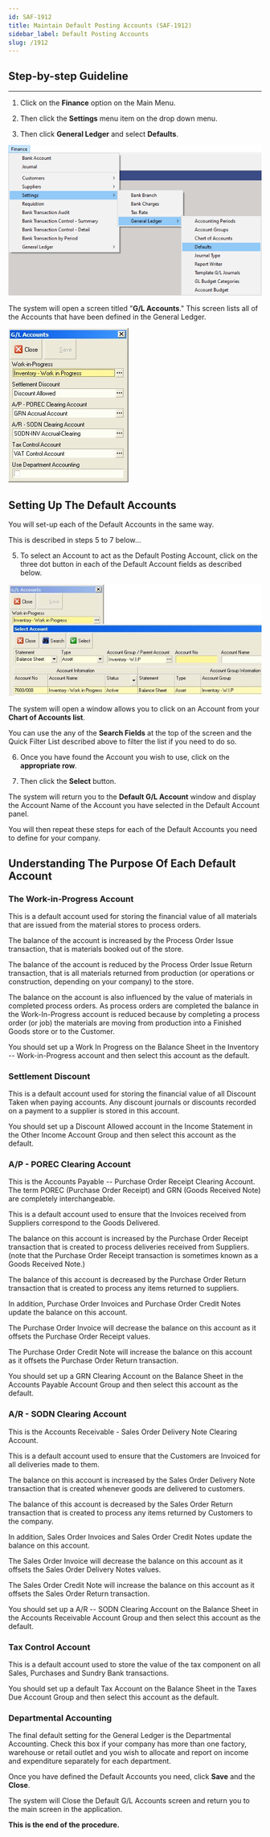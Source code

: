 ```yaml
---
id: SAF-1912
title: Maintain Default Posting Accounts (SAF-1912)
sidebar_label: Default Posting Accounts
slug: /1912
---
```


## Step-by-step Guideline  
___ 

1.  Click on the **Finance** option on the Main Menu.

2.  Then click the **Settings** menu item on the drop down menu.

3.  Then click **General Ledger** and select **Defaults**.

![](../static/img/docs/SAF-1912/image01.png)  

The system will open a screen titled "**G/L Accounts**."
This screen lists all of the Accounts that have been defined in the
General Ledger.

![](../static/img/docs/SAF-1912/image3.jpg)  

## Setting Up The Default Accounts  

You will set-up each of the Default Accounts in the same way.

This is described in steps 5 to 7 below...

5.  To select an Account to act as the Default Posting Account, click on
    the three dot button in each of the Default Account fields as
    described below.

![](../static/img/docs/SAF-1912/image5.jpg)  

The system will open a window allows you to click on an Account from
your **Chart of Accounts list**.

You can use the any of the **Search Fields** at the top of the screen and
the Quick Filter List described above to filter the list if you need
to do so.

6.  Once you have found the Account you wish to use, click on the
    **appropriate row**.

7.  Then click the **Select** button.

The system will return you to the **Default G/L Account** window and
display the Account Name of the Account you have selected in the
Default Account panel.

You will then repeat these steps for each of the Default Accounts you
need to define for your company.

## Understanding The Purpose Of Each Default Account

### The Work-in-Progress Account 

This is a default account used for storing the financial value of all
materials that are issued from the material stores to process orders.

The balance of the account is increased by the Process Order Issue
transaction, that is materials booked out of the store.

The balance of the account is reduced by the Process Order Issue
Return transaction, that is all materials returned from production (or
operations or construction, depending on your company) to the store.

The balance on the account is also influenced by the value of
materials in completed process orders. As process orders are completed
the balance in the Work-In-Progress account is reduced because by
completing a process order (or job) the materials are moving from
production into a Finished Goods store or to the Customer.

You should set up a Work In Progress on the Balance Sheet in the
Inventory -- Work-in-Progress account and then select this account as
the default.

### Settlement Discount 

This is a default account used for storing the financial value of all
Discount Taken when paying accounts. Any discount journals or
discounts recorded on a payment to a supplier is stored in this
account.

You should set up a Discount Allowed account in the Income Statement
in the Other Income Account Group and then select this account as the
default.

### A/P - POREC Clearing Account 

This is the Accounts Payable -- Purchase Order Receipt Clearing
Account. The term POREC (Purchase Order Receipt) and GRN (Goods
Received Note) are completely interchangeable.

This is a default account used to ensure that the Invoices received
from Suppliers correspond to the Goods Delivered.

The balance on this account is increased by the Purchase Order Receipt
transaction that is created to process deliveries received from
Suppliers. (note that the Purchase Order Receipt transaction is
sometimes known as a Goods Received Note.)

The balance of this account is decreased by the Purchase Order Return
transaction that is created to process any items returned to
suppliers.

In addition, Purchase Order Invoices and Purchase Order Credit Notes
update the balance on this account.

The Purchase Order Invoice will decrease the balance on this account
as it offsets the Purchase Order Receipt values.

The Purchase Order Credit Note will increase the balance on this
account as it offsets the Purchase Order Return transaction.

You should set up a GRN Clearing Account on the Balance Sheet in the
Accounts Payable Account Group and then select this account as the
default.

### A/R - SODN Clearing Account 

This is the Accounts Receivable - Sales Order Delivery Note Clearing
Account.

This is a default account used to ensure that the Customers are
Invoiced for all deliveries made to them.

The balance on this account is increased by the Sales Order Delivery
Note transaction that is created whenever goods are delivered to
customers.

The balance of this account is decreased by the Sales Order Return
transaction that is created to process any items returned by Customers
to the company.

In addition, Sales Order Invoices and Sales Order Credit Notes update
the balance on this account.

The Sales Order Invoice will decrease the balance on this account as
it offsets the Sales Order Delivery Notes values.

The Sales Order Credit Note will increase the balance on this account
as it offsets the Sales Order Return transaction.

You should set up a A/R -- SODN Clearing Account on the Balance Sheet
in the Accounts Receivable Account Group and then select this account
as the default.

### Tax Control Account 

This is a default account used to store the value of the tax component
on all Sales, Purchases and Sundry Bank transactions.

You should set up a default Tax Account on the Balance Sheet in the
Taxes Due Account Group and then select this account as the default.

### Departmental Accounting 

The final default setting for the General Ledger is the Departmental
Accounting. Check this box if your company has more than one factory,
warehouse or retail outlet and you wish to allocate and report on
income and expenditure separately for each department.

Once you have defined the Default Accounts you need, click **Save**
and the **Close**.

The system will Close the Default G/L Accounts screen and return you to
the main screen in the application.

**This is the end of the procedure.**
